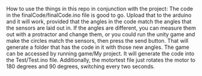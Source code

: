 How to use the things in this repo in conjunction with the project:
The code in the finalCode/finalCode.ino file is good to go. Upload that to the arduino and it will work, 
provided that the angles in the code match the angles that the sensors are laid out in.
If the angles are different, you can measure them out with a protractor and change them, 
or you could run the unity game and make the circles match the sensors, then press the send 
button. That will generate a folder that has the code in it with those new angles.
The game can be accessed by running game/My project. It will generate the code into the 
Test/Test.ino file. 
Additionally, the motortest file just rotates the motor to 180 degrees and 90 degrees, switching every
two seconds.
